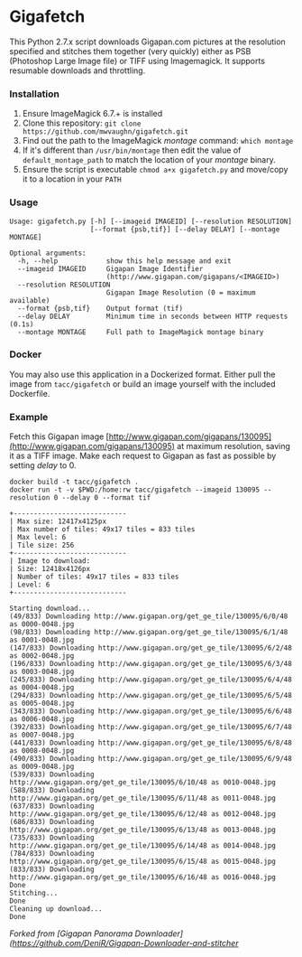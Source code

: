 Gigafetch
=========

This Python 2.7.x script downloads Gigapan.com pictures at the resolution specified and stitches them together (very quickly) either as PSB (Photoshop Large Image file) or TIFF using Imagemagick. It supports resumable downloads and throttling. 

### Installation
1. Ensure ImageMagick 6.7.+ is installed
2. Clone this repository: ```git clone https://github.com/mwvaughn/gigafetch.git```
3. Find out the path to the ImageMagick *montage* command: ```which montage```
4. If it's different than ```/usr/bin/montage``` then edit the value of ```default_montage_path``` to match the location of your *montage* binary.
5. Ensure the script is executable ```chmod a+x gigafetch.py``` and move/copy it to a location in your ```PATH```

### Usage

```
Usage: gigafetch.py [-h] [--imageid IMAGEID] [--resolution RESOLUTION]
                    [--format {psb,tif}] [--delay DELAY] [--montage MONTAGE]

Optional arguments:
  -h, --help            show this help message and exit
  --imageid IMAGEID     Gigapan Image Identifier
                        (http://www.gigapan.com/gigapans/<IMAGEID>)
  --resolution RESOLUTION
                        Gigapan Image Resolution (0 = maximum available)
  --format {psb,tif}    Output format (tif)
  --delay DELAY         Minimum time in seconds between HTTP requests (0.1s)
  --montage MONTAGE     Full path to ImageMagick montage binary
  ```

### Docker

You may also use this application in a Dockerized format. Either pull the image from ```tacc/gigafetch``` or build an image yourself with the included Dockerfile.

### Example

Fetch this Gigapan image [http://www.gigapan.com/gigapans/130095](http://www.gigapan.com/gigapans/130095) at maximum resolution, saving it as a TIFF image. Make each request to Gigapan as fast as possible by setting *delay* to 0.

```
docker build -t tacc/gigafetch .
docker run -t -v $PWD:/home:rw tacc/gigafetch --imageid 130095 --resolution 0 --delay 0 --format tif

+----------------------------
| Max size: 12417x4125px
| Max number of tiles: 49x17 tiles = 833 tiles
| Max level: 6
| Tile size: 256
+----------------------------
| Image to download:
| Size: 12418x4126px
| Number of tiles: 49x17 tiles = 833 tiles
| Level: 6
+----------------------------

Starting download...
(49/833) Downloading http://www.gigapan.org/get_ge_tile/130095/6/0/48 as 0000-0048.jpg
(98/833) Downloading http://www.gigapan.org/get_ge_tile/130095/6/1/48 as 0001-0048.jpg
(147/833) Downloading http://www.gigapan.org/get_ge_tile/130095/6/2/48 as 0002-0048.jpg
(196/833) Downloading http://www.gigapan.org/get_ge_tile/130095/6/3/48 as 0003-0048.jpg
(245/833) Downloading http://www.gigapan.org/get_ge_tile/130095/6/4/48 as 0004-0048.jpg
(294/833) Downloading http://www.gigapan.org/get_ge_tile/130095/6/5/48 as 0005-0048.jpg
(343/833) Downloading http://www.gigapan.org/get_ge_tile/130095/6/6/48 as 0006-0048.jpg
(392/833) Downloading http://www.gigapan.org/get_ge_tile/130095/6/7/48 as 0007-0048.jpg
(441/833) Downloading http://www.gigapan.org/get_ge_tile/130095/6/8/48 as 0008-0048.jpg
(490/833) Downloading http://www.gigapan.org/get_ge_tile/130095/6/9/48 as 0009-0048.jpg
(539/833) Downloading http://www.gigapan.org/get_ge_tile/130095/6/10/48 as 0010-0048.jpg
(588/833) Downloading http://www.gigapan.org/get_ge_tile/130095/6/11/48 as 0011-0048.jpg
(637/833) Downloading http://www.gigapan.org/get_ge_tile/130095/6/12/48 as 0012-0048.jpg
(686/833) Downloading http://www.gigapan.org/get_ge_tile/130095/6/13/48 as 0013-0048.jpg
(735/833) Downloading http://www.gigapan.org/get_ge_tile/130095/6/14/48 as 0014-0048.jpg
(784/833) Downloading http://www.gigapan.org/get_ge_tile/130095/6/15/48 as 0015-0048.jpg
(833/833) Downloading http://www.gigapan.org/get_ge_tile/130095/6/16/48 as 0016-0048.jpg
Done
Stitching...
Done
Cleaning up download...
Done

```

_Forked from [Gigapan Panorama Downloader](https://github.com/DeniR/Gigapan-Downloader-and-stitcher_

